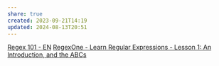 ```yaml
---
share: true
created: 2023-09-21T14:19
updated: 2024-08-13T20:51
---
```

[Regex 101 - EN](https://regexlearn.com/learn/regex101)
[RegexOne - Learn Regular Expressions - Lesson 1: An Introduction, and the ABCs](https://regexone.com/)
